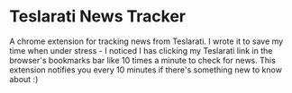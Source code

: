 # Teslarati News Tracker

A chrome extension for tracking news from Teslarati. I wrote it to save my time when under stress - I noticed I has clicking my Teslarati link in the browser's bookmarks bar like 10 times a minute to check for news. This extension notifies you every 10 minutes if there's something new to know about :)
